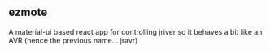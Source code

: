 ## ezmote

A material-ui based react app for controlling jriver so it behaves a bit like an AVR (hence the previous name... jravr)

